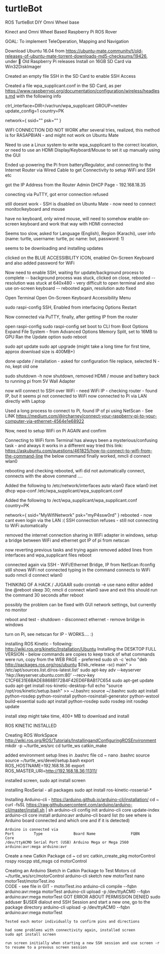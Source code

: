 # turtleBot
ROS TurtleBot DIY Omni Wheel base

Kinect and Omni Wheel Based Raspberry Pi ROS Rover

GOAL: To implement TeleOperation, Mapping and Navigation

Download Ubuntu 16.04 from https://ubuntu-mate.community/t/old-releases-of-ubuntu-mate-torrent-downloads-md5-checksums/19426, under :pie: Old Raspberry Pi releases
Install on 16GB SD Card via Win32DiskImager

Created an empty file SSH in the SD Card to enable SSH Access

Created a file wpa_supplicant.conf in the SD Card, as per https://www.raspberrypi.org/documentation/configuration/wireless/headless.md with the following info

ctrl_interface=DIR=/var/run/wpa_supplicant GROUP=netdev
update_config=1
country=PK

network={
 ssid="<Name of your wireless LAN>"
 psk="<Password for your wireless LAN>"
}

WIFI CONNECTION DID NOT WORK
after several tries, realized, this method is for RASAPBIAN - and might not work on Ubuntu Mate

Need to use a Linux system to write wpa_supplicant to the correct location, or need to use an HDMI Display/Keyboard/Mouse to set it up manually using the GUI

Ended up powering the Pi from battery/Regulator, and connecting to the Internet Router via Wired Cable to get Connectivity to setup WiFi and SSH etc

got the IP Address from the Router Admin DHCP Page - 192.168.18.35

conecting via PuTTY, got error connection refused

still doesnt work - SSH is disabled on Ubuntu Mate - now need to connect monitor/keyboard and mouse

have no keyboard, only wired mouse, will need to somehow enable on-screen keyboard and work that way with HDMI connected

Seems too slow, asked for Language (English), Region (Karachi), user info (name: turtle, username: turtle, pc name: bot, password: 1)

seems to be downloading and installing updates

clicked on the BLUE ACCESSIBILITY ICON, enabled On-Screen Keyboard and also added password for WiFi

Now need to enable SSH, waiting for update/background process to complete
-- background process was stuck, clicked on close, rebooted
-- resolution was stuck at 640x480 - very difficult to open terminal and also use on-screen keyboard
-- rebooted again, resolution auto fixed

Open Terminal
Open On-Screen Keyboard Accessibility Menu

sudo raspi-config
SSH, Enabled from interfacing Options
Restart

Now connected via PuTTY, finally, after getting IP from the router

open raspi-config
sudo raspi-config
	set boot to CLI from Boot Options
	Expand File System - from Advanced Options
	Memory Split, set to 16MB to GPU
	Ran the Update option
sudo reboot

sudo apt update
sudo apt upgrade
(might take a long time for first time, approx download size is 400MB+)

done update / installation - asked for configuration file replace, selected N - no, kept old one

sudo shutdown -h now
shutdown, removed HDMI / mouse and battery
back to running pi from 5V Wall Adapter

now will connect to SSH over WiFi - need WiFi IP - checking router - found IP, but it seems pi not connected to WiFi
now connected to Pi via LAN directly with Laptop

Used a long process to connect to Pi, found IP of pi using NetScan - See LINK
https://medium.com/@jrcharney/connect-your-raspberry-pi-to-your-computer-via-ethernet-4564e1e68922

Now, need to setup WiFi on Pi AGAIN and confirm

Connecting to WiFi form Terminal has always been a mysterious/confusing task - and always it works in a different way
tried this link: https://askubuntu.com/questions/461825/how-to-connect-to-wifi-from-the-command-line
the below command finally worked, 
nmcli d connect wlan0

rebooting and checking
rebooted, wifi did not automatically connect, connects with the above command ....

Added the following to /etc/network/interfaces
auto wlan0
iface wlan0 inet dhcp
wpa-conf /etc/wpa_supplicant/wpa_supplicant.conf

Added the following to /ect/wpa_supplicant/wpa_supplicant.conf
country=PK

network={
    ssid="MyWifiNetwork"
    psk="myP4ssw0rd"
}
rebooted - now cant even login via the LAN :( SSH connection refuses - still not connecting to WiFi automatically

removed the internet connection sharing in WiFi adapter in windows, setup a bridge between WiFi and ethernet
got IP of pi from netscan

now reverting previous tasks and trying again
removed added lines from interfaces and wpa_supplicant files
reboot

connected again via SSH - WiFi/Ethernet Bridge, IP from NetScan
ifconfig still shows WiFi not connected
typing in the command connects to WiFi
sudo nmcli d connect wlan0

THINKING OF A HACK / JUGAAR
sudo crontab -e
use nano editor
added line
@reboot sleep 30; nmcli d connect wlan0
save and exit
this should run the command 30 seconds after reboot

possibly the problem can be fixed with GUI network settings, but currently no monitor

reboot and test - shutdown - disconnect ethernet - remove bridge in windows

turn on Pi, see netscan for IP - WORKS.... :)

installing ROS Kinetic - following: http://wiki.ros.org/kinetic/Installation/Ubuntu
Installing the DESKTOP FULL VERSION - below commands are copies to keep track of what commands were run, copy from the WEB PAGE - preferred
sudo sh -c 'echo "deb http://packages.ros.org/ros/ubuntu $(lsb_release -sc) main" > /etc/apt/sources.list.d/ros-latest.list'
sudo apt-key adv --keyserver 'hkp://keyserver.ubuntu.com:80' --recv-key C1CF6E31E6BADE8868B172B4F42ED6FBAB17C654
sudo apt-get update
sudo apt-get install ros-kinetic-desktop-full
echo "source /opt/ros/kinetic/setup.bash" >> ~/.bashrc
source ~/.bashrc
sudo apt install python-rosdep python-rosinstall python-rosinstall-generator python-wstool build-essential
sudo apt install python-rosdep
sudo rosdep init
rosdep update

install step might take time, 400+ MB to download and install

ROS KINETIC INSTALLED

Creating ROS WorkSpace
http://wiki.ros.org/ROS/Tutorials/InstallingandConfiguringROSEnvironment
	mkdir -p ~/turtle_ws/src
	cd turtle_ws
	catkin_make
	
added environment setup lines in .bashrc file
cd ~
nano .bashrc
	source source ~/turtle_ws/devel/setup.bash
	export ROS_HOSTNAME=192.168.18.36
	export ROS_MASTER_URI=http://192.168.18.36:11311/

installed screen, sudo apt install screen

installing RosSerial - all packages
	sudo apt install ros-kinetic-rosserial-*

Installing Arduino-cli - https://arduino.github.io/arduino-cli/installation/
	cd ~
	curl -fsSL https://raw.githubusercontent.com/arduino/arduino-cli/master/install.sh | sh
	arduino-cli config init
	arduino-cli core update-index
	arduino-cli core install arduino:avr
	arduino-cli board list			(to see where is Arduino board connected and which one and if it is detected)

	Arduino is connected via
	Port         Type              Board Name                FQBN             Core
	/dev/ttyACM0 Serial Port (USB) Arduino Mega or Mega 2560 arduino:avr:mega arduino:avr


Create a new Catkin Package
	cd ~
	cd src
	catkin_create_pkg motorControl rospy roscpp std_msgs
	cd motorControl

Creating an Arduino Sketch in Catkin Package to Test Motors
	cd ~/turtle_ws/src/motorControl
	arduino-cli sketch new motorTest
	nano motorTest/motorTest.ino	
	CODE - see file in GIT - motorTest.ino
	arduino-cli compile --fqbn arduino:avr:mega motorTest
	arduino-cli upload -p /dev/ttyACM0 --fqbn arduino:avr:mega motorTest
	GOT ERROR ABOUT PERMISSION DENIED
	sudo adduser $USER dialout
	end SSH Session and start a new one, go to the package directory
	arduino-cli upload -p /dev/ttyACM0 --fqbn arduino:avr:mega motorTest
	
	Tested each motor individually to confirm pins and directions

	had some problems with connectivity again, installed screen
	sudo apt install screen
	
	run screen initially when starting a new SSH session and use screen -r to resume to a prevous screen session
	
